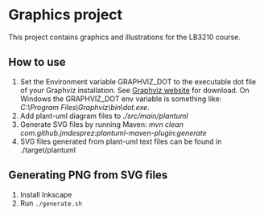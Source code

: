# Graphics project
This project contains graphics and illustrations for the LB3210 course.

## How to use

1. Set the Environment variable GRAPHVIZ_DOT to the 
   executable dot file of your Graphviz installation.
   See [Graphviz website](https://graphviz.org/) for download.
   On Windows the GRAPHVIZ_DOT env variable is something like:                 
   _C:\Program Files\Graphviz\bin\dot.exe_.
2. Add plant-uml diagram files to _./src/main/plantuml_
3. Generate SVG files by running Maven:
   _mvn clean com.github.jmdesprez:plantuml-maven-plugin:generate_
4. SVG files generated from plant-uml text files can be found in ./target/plantuml

## Generating PNG from SVG files

1. Install Inkscape
2. Run `./generate.sh`
